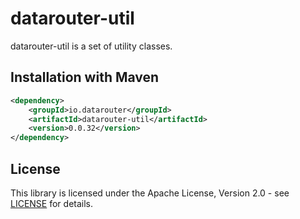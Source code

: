 # datarouter-util

datarouter-util is a set of utility classes.


## Installation with Maven

```xml
<dependency>
	<groupId>io.datarouter</groupId>
	<artifactId>datarouter-util</artifactId>
	<version>0.0.32</version>
</dependency>
```

## License

This library is licensed under the Apache License, Version 2.0 - see [LICENSE](../LICENSE) for details.

